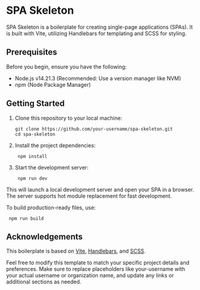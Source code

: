 # SPA Skeleton

SPA Skeleton is a boilerplate for creating single-page applications (SPAs). It is built with Vite, utilizing Handlebars for templating and SCSS for styling.

## Prerequisites

Before you begin, ensure you have the following:

- Node.js v14.21.3 (Recommended: Use a version manager like NVM)
- npm (Node Package Manager)

## Getting Started

1. Clone this repository to your local machine:

   ```
   git clone https://github.com/your-username/spa-skeleton.git
   cd spa-skeleton
   ```

2. Install the project dependencies:

   ```
    npm install

   ```

3. Start the development server:
   ```
    npm run dev
   ```

This will launch a local development server and open your SPA in a browser. The server supports hot module replacement for fast development.

To build production-ready files, use:

```
 npm run build
```

## Acknowledgements

This boilerplate is based on [Vite](https://vitejs.dev/), [Handlebars](https://handlebarsjs.com/), and [SCSS](https://sass-lang.com/).

Feel free to modify this template to match your specific project details and preferences. Make sure to replace placeholders like your-username with your actual username or organization name, and update any links or additional sections as needed.
